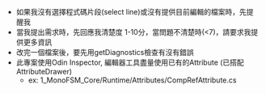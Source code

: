* 如果我沒有選擇程式碼片段(select line)或沒有提供目前編輯的檔案時，先提醒我
* 當我提出需求時，先回應我清楚度 1-10分，當問題不清楚時(<7)，請要求我提供更多資訊
* 改完一個檔案後，要先用getDiagnostics檢查有沒有錯誤
* 此專案使用Odin Inspector, 編輯器工具盡量使用已有的Attribute (已搭配AttributeDrawer)
  * ex: 1_MonoFSM_Core/Runtime/Attributes/CompRefAttribute.cs